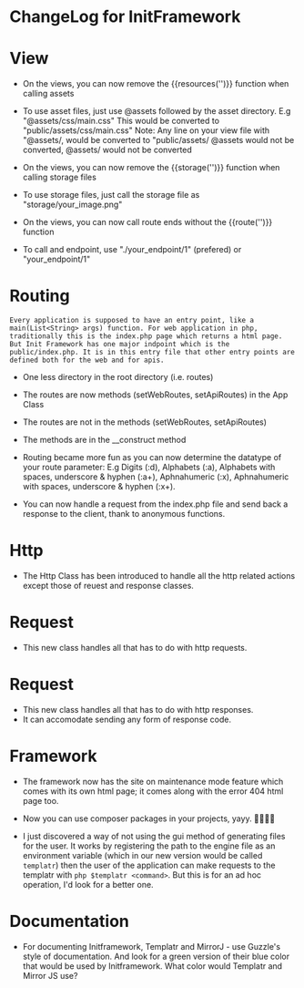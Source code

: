 # ChangeLog for InitFramework

# View
  - On the views, you can now remove the {{resources('')}} function when calling assets
  + To use asset files, just use @assets followed by the asset directory.
    E.g "@assets/css/main.css"
    This would be converted to "public/assets/css/main.css"
    Note: Any line on your view file with "@assets/, would be converted to "public/assets/
    @assets would not be converted, @assets/ would not be converted

  - On the views, you can now remove the {{storage('')}} function when calling storage files
  + To use storage files, just call the storage file as "storage/your_image.png"

  - On the views, you can now call route ends without the {{route('')}} function
  + To call and endpoint, use "./your_endpoint/1" (prefered) or "your_endpoint/1"

# Routing
  `Every application is supposed to have an entry point, like a main(List<String> args) function. For web application in php, traditionally this is the index.php page which returns a html page. But Init Framework has one major indpoint which is the public/index.php. It is in this entry file that other entry points are defined both for the web and for apis.`

  - One less directory in the root directory (i.e. routes)
  + The routes are now methods (setWebRoutes, setApiRoutes) in the App Class

  - The routes are not in the methods (setWebRoutes, setApiRoutes)
  + The methods are in the __construct method

  + Routing became more fun as you can now determine the datatype of your route parameter:
  E.g Digits (:d), Alphabets (:a), Alphabets with spaces, underscore & hyphen (:a+), Aphnahumeric (:x), Aphnahumeric with spaces, underscore & hyphen (:x+).

  + You can now handle a request from the index.php file and send back a response to the client, thank to anonymous functions.

# Http
  + The Http Class has been introduced to handle all the http related actions except those of reuest and response classes.

# Request
  + This new class handles all that has to do with http requests.

# Request
  + This new class handles all that has to do with http responses.
  + It can accomodate sending any form of response code.

# Framework
  + The framework now has the site on maintenance mode feature which comes with its own html page; it comes along with the error 404 html page too.

  + Now you can use composer packages in your projects, yayy. 💃🏼💃🏼

  + I just discovered a way of not using the gui method of generating files for the user. It works by registering the path to the engine file as an environment variable (which in our new version would be called `templatr`) then the user of the application can make requests to the templatr with `php $templatr <command>`. But this is for an ad hoc operation, I'd look for a better one.

# Documentation
  + For documenting Initframework, Templatr and MirrorJ - use Guzzle's style of documentation. And look for a green version of their blue color that would be used by Initframework.
  What color would Templatr and Mirror JS use?